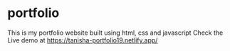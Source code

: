 # portfolio
This is my portfolio website built using html, css and javascript
Check the Live demo at https://tanisha-portfolio19.netlify.app/
